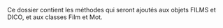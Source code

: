 Ce dossier contient les méthodes qui seront ajoutés aux objets FILMS et DICO, et aux classes Film et Mot.